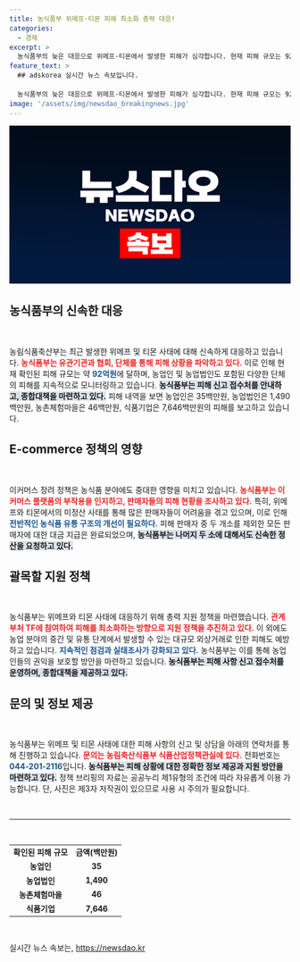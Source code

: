 ```yaml
---
title: 농식품부 위메프·티몬 피해 최소화 총력 대응!
categories:
  - 경제
excerpt: >
  농식품부의 늦은 대응으로 위메프·티몬에서 발생한 피해가 심각합니다. 현재 피해 규모는 92억원에 달하며, 대응책 마련이 시급한 상황입니다. 자세한 내용이 궁금하다면 클릭하세요!
feature_text: >
  ## adskorea 실시간 뉴스 속보입니다.

  농식품부의 늦은 대응으로 위메프·티몬에서 발생한 피해가 심각합니다. 현재 피해 규모는 92억원에 달하며, 대응책 마련이 시급한 상황입니다. 자세한 내용이 궁금하다면 클릭하세요!
image: '/assets/img/newsdao_breakingnews.jpg'
---
```


<p><img src="/assets/img/newsdao_breakingnews.jpg" alt="adskorea 속보" /></p>

<h2 data-ke-size="size26">농식품부의 신속한 대응</h2>

<p data-ke-size="size16">&nbsp;</p>

<p>농림식품축산부는 최근 발생한 위메프 및 티몬 사태에 대해 신속하게 대응하고 있습니다. <b><span style="color: #ee2323;">농식품부는 유관기관과 협회, 단체를 통해 피해 상황을 파악하고 있다.</span></b> 이로 인해 현재 확인된 피해 규모는 약 <b><span style="color: #1a5490;">92억원</span></b>에 달하며, 농업인 및 농업법인도 포함된 다양한 단체의 피해를 지속적으로 모니터링하고 있습니다. <b><span style="background-color: #21538527;">농식품부는 피해 신고 접수처를 안내하고, 종합대책을 마련하고 있다.</span></b> 피해 내역을 보면 농업인은 35백만원, 농업법인은 1,490백만원, 농촌체험마을은 46백만원, 식품기업은 7,646백만원의 피해를 보고하고 있습니다.</p>

<h2 data-ke-size="size26">E-commerce 정책의 영향</h2>

<p data-ke-size="size16">&nbsp;</p>

<p>이커머스 장려 정책은 농식품 분야에도 중대한 영향을 미치고 있습니다. <b><span style="color: #ee2323;">농식품부는 이커머스 플랫폼의 부작용을 인지하고, 판매자들의 피해 현황을 조사하고 있다.</span></b> 특히, 위메프와 티몬에서의 미정산 사태를 통해 많은 판매자들이 어려움을 겪고 있으며, 이로 인해 <b><span style="color: #1a5490;">전반적인 농식품 유통 구조의 개선이 필요하다.</span></b> 피해 판매자 중 두 개소를 제외한 모든 판매자에 대한 대금 지급은 완료되었으며, <b><span style="background-color: #21538527;">농식품부는 나머지 두 소에 대해서도 신속한 정산을 요청하고 있다.</span></b></p>

<h2 data-ke-size="size26">괄목할 지원 정책</h2>

<p data-ke-size="size16">&nbsp;</p>

<p>농식품부는 위메프와 티몬 사태에 대응하기 위해 총력 지원 정책을 마련했습니다. <b><span style="color: #ee2323;">관계부처 TF에 참여하여 피해를 최소화하는 방향으로 지원 정책을 추진하고 있다.</span></b> 이 외에도 농업 분야의 중간 및 유통 단계에서 발생할 수 있는 대규모 외상거래로 인한 피해도 예방하고 있습니다. <b><span style="color: #1a5490;">지속적인 점검과 실태조사가 강화되고 있다.</span></b> 농식품부는 이를 통해 농업인들의 권익을 보호할 방안을 마련하고 있습니다. <b><span style="background-color: #21538527;">농식품부는 피해 사항 신고 접수처를 운영하며, 종합대책을 제공하고 있다.</span></b></p>

<h2 data-ke-size="size26">문의 및 정보 제공</h2>

<p data-ke-size="size16">&nbsp;</p>

<p>농식품부는 위메프 및 티몬 사태에 대한 피해 사항의 신고 및 상담을 아래의 연락처를 통해 진행하고 있습니다. <b><span style="color: #ee2323;">문의는 농림축산식품부 식품산업정책관실에 있다.</span></b> 전화번호는 <b><span style="color: #1a5490;">044-201-2116</span></b>입니다. <b><span style="background-color: #21538527;">농식품부는 피해 상황에 대한 정확한 정보 제공과 지원 방안을 마련하고 있다.</span></b> 정책 브리핑의 자료는 공공누리 제1유형의 조건에 따라 자유롭게 이용 가능합니다. 단, 사진은 제3자 저작권이 있으므로 사용 시 주의가 필요합니다.</p>

<p data-ke-size="size16">&nbsp;</p>

<hr>

<p data-ke-size="size16">&nbsp;</p>

<table style="width: 100%; border-collapse: collapse;">
<tbody>
<tr>
<td style="text-align: center; height: 17px;"><b>확인된 피해 규모</b></td>
<td style="text-align: center; height: 17px;"><b>금액(백만원)</b></td>
</tr>
<tr>
<td style="text-align: center; height: 17px;"><b>농업인</b></td>
<td style="text-align: center; height: 17px;"><b>35</b></td>
</tr>
<tr>
<td style="text-align: center; height: 17px;"><b>농업법인</b></td>
<td style="text-align: center; height: 17px;"><b>1,490</b></td>
</tr>
<tr>
<td style="text-align: center; height: 17px;"><b>농촌체험마을</b></td>
<td style="text-align: center; height: 17px;"><b>46</b></td>
</tr>
<tr>
<td style="text-align: center; height: 17px;"><b>식품기업</b></td>
<td style="text-align: center; height: 17px;"><b>7,646</b></td>
</tr>
</tbody>
</table>

<p data-ke-size="size16">&nbsp;</p>
실시간 뉴스 속보는, <a href="https://newsdao.kr" rel="dofollow">https://newsdao.kr</a>


